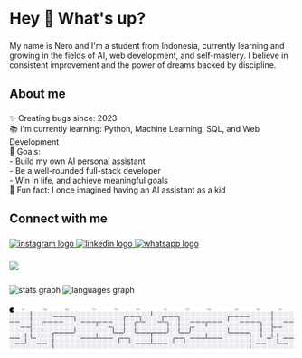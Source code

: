 <h1 align="left">Hey 👋 What's up?</h1>

###

<p align="left">My name is Nero and I'm a student from Indonesia, currently learning and growing in the fields of AI, web development, and self-mastery. I believe in consistent improvement and the power of dreams backed by discipline.</p>

###

<h2 align="left">About me</h2>

###

<p align="left">✨ Creating bugs since: 2023  <br>📚 I'm currently learning: Python, Machine Learning, SQL, and Web Development  <br>🎯 Goals:  <br>- Build my own AI personal assistant  <br>- Be a well-rounded full-stack developer  <br>- Win in life, and achieve meaningful goals  <br>🎲 Fun fact: I once imagined having an AI assistant as a kid</p>

###

<h2 align="left">Connect with me</h2>

###

<div align="left">
  <a href="https://www.instagram.com/atthalaricnero_?igsh=MWZ4OTJ2cmU4NXN4NQ==" target="_blank">
    <img src="https://raw.githubusercontent.com/maurodesouza/profile-readme-generator/master/src/assets/icons/social/instagram/default.svg" width="52" height="40" alt="instagram logo"  />
  </a>
  <a href="https://www.linkedin.com/in/atthalaric-nero-2aa991288?utm_source=share&utm_campaign=share_via&utm_content=profile&utm_medium=android_app" target="_blank">
    <img src="https://raw.githubusercontent.com/maurodesouza/profile-readme-generator/master/src/assets/icons/social/linkedin/default.svg" width="52" height="40" alt="linkedin logo"  />
  </a>
  <a href="https://wa.me/62895630484414" target="_blank">
    <img src="https://raw.githubusercontent.com/maurodesouza/profile-readme-generator/master/src/assets/icons/social/whatsapp/default.svg" width="52" height="40" alt="whatsapp logo"  />
  </a>
</div>

###

<div align="left">
  <img src="https://visitor-badge.laobi.icu/badge?page_id=AtthalaricNero.AtthalaricNero&left_color=black&right_color=midnightblue&left_text=Visitors"  />
</div>

###

<div align="left">
  <img src="https://github-readme-stats.vercel.app/api?username=AtthalaricNero&hide_title=false&hide_rank=false&show_icons=true&include_all_commits=true&count_private=true&disable_animations=false&theme=midnight-purple&locale=en&hide_border=false&order=1" height="150" alt="stats graph"  />
  <img src="https://github-readme-stats.vercel.app/api/top-langs?username=AtthalaricNero&locale=en&hide_title=false&layout=compact&card_width=320&langs_count=5&theme=midnight-purple&hide_border=false&order=2" height="150" alt="languages graph"  />
</div>

###

<picture>
  <source media="(prefers-color-scheme: dark)" srcset="https://raw.githubusercontent.com/AtthalaricNero/AtthalaricNero/output/pacman-contribution-graph-dark.svg">
  <source media="(prefers-color-scheme: light)" srcset="https://raw.githubusercontent.com/AtthalaricNero/AtthalaricNero/output/pacman-contribution-graph.svg">
  <img alt="pacman contribution graph" src="https://raw.githubusercontent.com/AtthalaricNero/AtthalaricNero/output/pacman-contribution-graph.svg">
</picture>

###